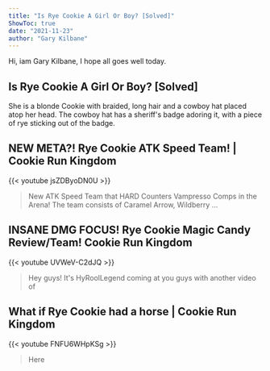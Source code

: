 ```yaml
---
title: "Is Rye Cookie A Girl Or Boy? [Solved]"
ShowToc: true 
date: "2021-11-23"
author: "Gary Kilbane" 
---
```


Hi, iam Gary Kilbane, I hope all goes well today.
## Is Rye Cookie A Girl Or Boy? [Solved]
 She is a blonde Cookie with braided, long hair and a cowboy hat placed atop her head. The cowboy hat has a sheriff's badge adoring it, with a piece of rye sticking out of the badge.

## NEW META?! Rye Cookie ATK Speed Team! | Cookie Run Kingdom
{{< youtube jsZDByoDN0U >}}
>New ATK Speed Team that HARD Counters Vampresso Comps in the Arena! The team consists of Caramel Arrow, Wildberry ...

## INSANE DMG FOCUS! Rye Cookie Magic Candy Review/Team! Cookie Run Kingdom
{{< youtube UVWeV-C2dJQ >}}
>Hey guys! It's HyRoolLegend coming at you guys with another video of 

## What if Rye Cookie had a horse | Cookie Run Kingdom
{{< youtube FNFU6WHpKSg >}}
>Here 

